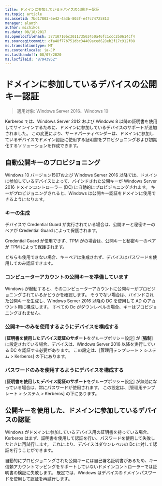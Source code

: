 ```yaml
---
title: ドメインに参加しているデバイスの公開キー認証
ms.topic: article
ms.assetid: 7bd17803-6e42-4a3b-803f-e47c74725813
manager: alanth
author: michikos
ms.date: 08/18/2017
ms.openlocfilehash: 37710710bc301173503450a46fc1ccc2b0614cf4
ms.sourcegitcommit: dfa48f77b751dbc34409aced628eb2f17c912f08
ms.translationtype: MT
ms.contentlocale: ja-JP
ms.lasthandoff: 08/07/2020
ms.locfileid: "87943952"
---
```

# <a name="domain-joined-device-public-key-authentication"></a>ドメインに参加しているデバイスの公開キー認証

>適用対象: Windows Server 2016、Windows 10

Kerberos では、Windows Server 2012 および Windows 8 以降の証明書を使用してサインインするために、ドメインに参加しているデバイスのサポートが追加されました。 この変更により、サードパーティベンダーは、ドメインに参加しているデバイスでドメイン認証に使用する証明書をプロビジョニングおよび初期化するソリューションを作成できます。

## <a name="automatic-public-key-provisioning"></a>自動公開キーのプロビジョニング

Windows 10 バージョン1507および Windows Server 2016 以降では、ドメインに参加しているデバイスによって、バインドされた公開キーが Windows Server 2016 ドメインコントローラー (DC) に自動的にプロビジョニングされます。 キーがプロビジョニングされると、Windows は公開キー認証をドメインに使用できるようになります。

### <a name="key-generation"></a>キーの生成
デバイスで Credential Guard が実行されている場合は、公開キーと秘密キーのペアが Credential Guard によって保護されます。

Credential Guard が使用できず、TPM がの場合は、公開キーと秘密キーのペアが TPM によって保護されます。

どちらも使用できない場合、キーペアは生成されず、デバイスはパスワードを使用してのみ認証できます。

### <a name="provisioning-computer-account-public-key"></a>コンピューターアカウントの公開キーを準備しています
Windows が起動すると、そのコンピューターアカウントに公開キーがプロビジョニングされているかどうかを確認します。 そうでない場合は、バインドされた公開キーを生成し、Windows Server 2016 以降の DC を使用して AD のアカウント用に構成します。 すべての Dc がダウンレベルの場合、キーはプロビジョニングされません。

### <a name="configuring-device-to-only-use-public-key"></a>公開キーのみを使用するようにデバイスを構成する
[**証明書を使用したデバイス認証のサポート**をグループポリシー設定] が [**強制**] に設定されている場合、デバイスは、Windows Server 2016 以降を実行している DC を認証する必要があります。 この設定は、[管理用テンプレート > システム > Kerberos] の下にあります。

### <a name="configuring-device-to-only-use-password"></a>パスワードのみを使用するようにデバイスを構成する
[**証明書を使用したデバイス認証のサポート**をグループポリシー設定] が無効になっている場合は、常にパスワードが使用されます。 この設定は、[管理用テンプレート > システム > Kerberos] の下にあります。

## <a name="domain-joined-device-authentication-using-public-key"></a>公開キーを使用した、ドメインに参加しているデバイスの認証
Windows がドメインに参加しているデバイス用の証明書を持っている場合、Kerberos はまず、証明書を使用して認証を行い、パスワードを使用して失敗したときに再試行します。 これにより、デバイスはダウンレベルの Dc に対して認証を行うことができます。

自動的にプロビジョニングされた公開キーには自己署名証明書があるため、キー信頼アカウントマッピングをサポートしていないドメインコントローラーでは証明書の検証に失敗します。 既定では、Windows はデバイスのドメインパスワードを使用して認証を再試行します。


